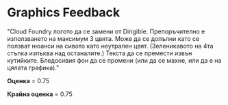 # Graphics Feedback #
"Cloud Foundry логото да се замени от Dirigible.
Препоръчително е използването на максимум 3 цвята. Може да се допълни като се ползват нюанси на сивото като неутрален цвят. (Зеленикавото на 4та стъпка изпъква над останалите.)
Текста да се премести извън кутийките.
Бледосивия фон да се промени (или да се махне, или да е на цялата графика)."

**Оценка** = 0.75

**Крайна оценка** = 0.75

